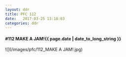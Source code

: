 ```yaml
---
layout: ddr
title: PFC 112
date:   2017-03-25 13:18:03
categories: ddr
---
```


#### **#112** MAKE A JAM!<span class="pull-right">{{ page.date | date_to_long_string }}</span>
![](/images/pfc/112_MAKE A JAM!.jpg)
